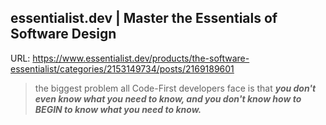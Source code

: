 
## essentialist.dev | Master the Essentials of Software Design
URL: https://www.essentialist.dev/products/the-software-essentialist/categories/2153149734/posts/2169189601

> the biggest problem all Code-First developers face is that ***you don't even know what you need to know, and you don't know how to BEGIN to know what you need to know.***
